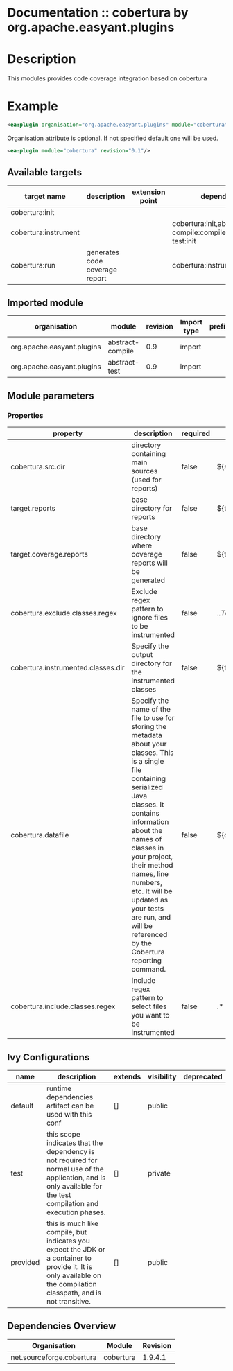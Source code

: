 # Documentation :: cobertura by org.apache.easyant.plugins

# Description

This modules provides code coverage integration based on cobertura
	
# Example

```xml
<ea:plugin organisation="org.apache.easyant.plugins" module="cobertura" revision="0.1"/>
```
Organisation attribute is optional. If not specified default one will be used.

```xml
<ea:plugin module="cobertura" revision="0.1"/>
```

## Available targets

|target name|description|extension point|depends|
|-----------|-----------|---------------|-------|
|cobertura:init||||
|cobertura:instrument|||cobertura:init,abstract-compile:compile,abstract-test:init|
|cobertura:run|generates code coverage report||cobertura:instrument|

## Imported module

|organisation|module|revision|Import type|prefix|
|------------|------|--------|-----------|------|
|org.apache.easyant.plugins|abstract-compile|0.9|import||
|org.apache.easyant.plugins|abstract-test|0.9|import||

## Module parameters

### Properties

|property|description|required|default value|
|--------|-----------|--------|-------------|
|cobertura.src.dir|directory containing main sources (used for reports)|false|${src.main.java}|
|target.reports|base directory for reports|false|${target}/reports|
|target.coverage.reports|base directory where coverage reports will be generated|false|${target.reports}/coverage|
|cobertura.exclude.classes.regex|Exclude regex pattern to ignore files to be instrumented|false|.*\.Test.*|
|cobertura.instrumented.classes.dir|Specify the output directory for the instrumented classes|false|${target}/coverage|
|cobertura.datafile|Specify the name of the file to use for storing the metadata about your classes. This is a single file containing serialized Java classes. It contains information about the names of classes in your project, their method names, line numbers, etc. It will be updated as your tests are run, and will be referenced by the Cobertura reporting command.|false|${cobertura.instrumented.classes.dir}/cobertura.ser|
|cobertura.include.classes.regex|Include regex pattern to select files you want to be instrumented|false|.*|

## Ivy Configurations

|name|description|extends|visibility|deprecated|
|----|-----------|-------|----------|----------|
|default|runtime dependencies artifact can be used with this conf|[]|public||
|test|this scope indicates that the dependency is not required for normal use of the application, and is only available for the test compilation and execution phases.|[]|private||
|provided|this is much like compile, but indicates you expect the JDK or a container to provide it. It is only available on the compilation classpath, and is not transitive.|[]|public||

## Dependencies Overview

|Organisation|Module|Revision|
|------------|------|--------|
|net.sourceforge.cobertura|cobertura|1.9.4.1|

